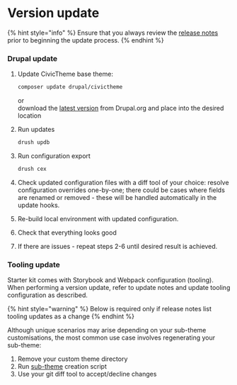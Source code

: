 # Version update

{% hint style="info" %}
Ensure that you always review the [release notes](https://www.drupal.org/project/civictheme/releases) prior to beginning the update process.
{% endhint %}

### Drupal update

1.  Update CivicTheme base theme:

    ```sh
    composer update drupal/civictheme
    ```

    or\
    download the [latest version](https://www.drupal.org/project/civictheme/releases) from Drupal.org and place into the desired location
2.  Run updates

    ```sh
    drush updb
    ```
3.  Run configuration export

    ```sh
    drush cex
    ```
4. Check updated configuration files with a diff tool of your choice: resolve configuration overrides one-by-one; there could be cases where fields are renamed or removed -  these will be handled automatically in the update hooks.
5. Re-build local environment with updated configuration.
6. Check that everything looks good
7. If there are issues - repeat steps 2-6 until desired result is achieved.

### Tooling update

Starter kit comes with Storybook and Webpack configuration (tooling). When performing a version update, refer to update notes and update tooling configuration as described.

{% hint style="warning" %}
Below is required only if release notes list tooling updates as a change
{% endhint %}

Although unique scenarios may arise depending on your sub-theme customisations, the most common use case involves regenerating your sub-theme:

1. Remove your custom theme directory
2. Run [sub-theme](sub-theme.md) creation script
3. Use your git diff tool to accept/decline changes
